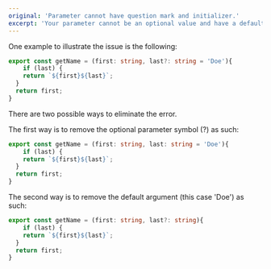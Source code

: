 ```yaml
---
original: 'Parameter cannot have question mark and initializer.'
excerpt: 'Your parameter cannot be an optional value and have a default value at the same time.'
---
```


One example to illustrate the issue is the following:

```ts
export const getName = (first: string, last?: string = 'Doe'){
	if (last) {
    return `${first}${last}`;
  }
  return first;
}
```

There are two possible ways to eliminate the error.

The first way is to remove the optional parameter symbol (?) as such:

```ts
export const getName = (first: string, last: string = 'Doe'){
	if (last) {
    return `${first}${last}`;
  }
  return first;
}
```

The second way is to remove the default argument (this case 'Doe') as such:

```ts
export const getName = (first: string, last?: string){
	if (last) {
    return `${first}${last}`;
  }
  return first;
}
```
